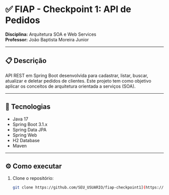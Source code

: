 # ✅ FIAP - Checkpoint 1: API de Pedidos

**Disciplina:** Arquitetura SOA e Web Services  
**Professor:** João Baptista Moreira Junior

---

## 📋 Descrição

API REST em Spring Boot desenvolvida para cadastrar, listar, buscar, atualizar e deletar pedidos de clientes. Este projeto tem como objetivo aplicar os conceitos de arquitetura orientada a serviços (SOA).

---

## 🚀 Tecnologias

- Java 17  
- Spring Boot 3.1.x  
- Spring Data JPA  
- Spring Web  
- H2 Database  
- Maven

---

## ⚙️ Como executar

1. Clone o repositório:
   ```bash
   git clone https://github.com/SEU_USUARIO/fiap-checkpoint1](https://github.com/KauePastori/fiap-checkpoint1-
